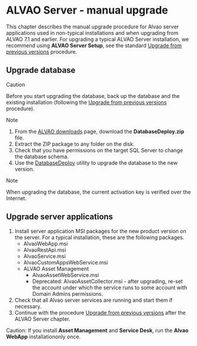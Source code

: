 # ALVAO Server - manual upgrade

This chapter describes the manual upgrade procedure for Alvao server applications used in non-typical installations and when upgrading from ALVAO 7.1 and earlier. For upgrading a typical ALVAO Server installation, we recommend using **ALVAO Server Setup**, see the standard [Upgrade from previous versions](../upgrade) procedure.

## Upgrade database

> [!CAUTION]
> 


Before you start upgrading the database, back up the database and the existing installation (following the [Upgrade from previous versions](../upgrade) procedure).

> [!NOTE]
> 

1. From the [ALVAO downloads](https://www.alvao.com/download/) page, download the **DatabaseDeploy.zip** file.
2. Extract the ZIP package to any folder on the disk.
3. Check that you have permissions on the target SQL Server to change the database schema.
4. Use the [DatabaseDeploy](../alvao-asset-management/implementation/installation/database-deploy) utility to upgrade the database to the new version.

> [!NOTE]
> When upgrading the database, the current activation key is verified over the Internet.

  
## Upgrade server applications

1. Install server application MSI packages for the new product version on the server. For a typical installation, these are the following packages.
    - AlvaoWebApp.msi
    - AlvaoRestApi.msi
    - AlvaoService.msi
    - AlvaoCustomAppsWebService.msi
    - ALVAO Asset Management
        - AlvaoAssetWebService.msi
        - Deprecated: AlvaoAssetCollector.msi - after upgrading, re-set the account under which the service runs to some account with Domain Admins permissions.
2. Check that all Alvao server services are running and start them if necessary.
3. Continue with the procedure [Upgrade from previous versions](../upgrade)
  after the ALVAO Server chapter.

Caution:
If you install **Asset Management** and **Service Desk**, run the **Alvao WebApp** installationonly once.
